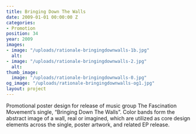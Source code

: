 ```yaml
---
title: Bringing Down The Walls
date: 2009-01-01 00:00:00 Z
categories:
- Promotion
position: 34
year: 2009
images:
- image: "/uploads/rationale-bringingdownwalls-1b.jpg"
  alt: 
- image: "/uploads/rationale-bringingdownwalls-2.jpg"
  alt: 
thumb_image:
  image: "/uploads/rationale-bringingdownwalls-0.jpg"
og_image: "/uploads/rationale-bringingdownwalls-og1.jpg"
layout: project
---
```


Promotional poster design for release of music group The Fascination Movement’s  single, “Bringing Down The Walls”. Color bands form the abstract image of a wall, real or imagined, which are utilized as core design elements across the single, poster artwork, and related EP release.